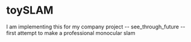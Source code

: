 # toySLAM
I am implementing this for my company project -- see_through_future -- first attempt to make a professional monocular slam
